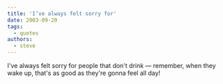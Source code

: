 ```yaml
---
title: 'I’ve always felt sorry for'
date: 2003-09-20
tags:
  - quotes
authors:
  - steve
---
```


I've always felt sorry for people that don't drink — remember, when they wake up, that's as good as they're gonna feel all day!
